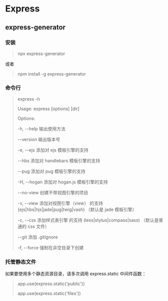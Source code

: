 # Express
## express-generator
### 安装

> npx express-generator

或者

> npm install -g express-generator
### 命令行
>             
>   express -h
> 
>   Usage: express [options] [dir]
> 
>   Options:
> 
>   -h, --help          输出使用方法
>
>   --version       输出版本号
>
>   -e, --ejs           添加对 ejs 模板引擎的支持
>
>   --hbs           添加对 handlebars 模板引擎的支持
>
>   --pug           添加对 pug 模板引擎的支持
>
>   -H, --hogan         添加对 hogan.js 模板引擎的支持
>
>   --no-view       创建不带视图引擎的项目
>
>   -v, --view <engine> 添加对视图引擎（view） <engine> 的支持 (ejs|hbs|hjs|jade|pug|twig|vash) （默认是 jade 模板引擎）
>
>   -c, --css <engine>  添加样式表引擎 <engine> 的支持 (less|stylus|compass|sass) （默认是普通的 css 文件）
>
>   --git           添加 .gitignore
>
>   -f, --force         强制在非空目录下创建
>  
### 托管静态文件
如果要使用多个静态资源目录，请多次调用 express.static 中间件函数：
> app.use(express.static('public'))
>
> app.use(express.static('files'))
